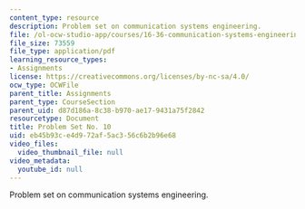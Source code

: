 ```yaml
---
content_type: resource
description: Problem set on communication systems engineering.
file: /ol-ocw-studio-app/courses/16-36-communication-systems-engineering-spring-2009/eb45b93ce4d972af5ac356c6b2b96e68_MIT16_36s09_assn10.pdf
file_size: 73559
file_type: application/pdf
learning_resource_types:
- Assignments
license: https://creativecommons.org/licenses/by-nc-sa/4.0/
ocw_type: OCWFile
parent_title: Assignments
parent_type: CourseSection
parent_uid: d87d186a-8c38-b970-ae17-9431a75f2842
resourcetype: Document
title: Problem Set No. 10
uid: eb45b93c-e4d9-72af-5ac3-56c6b2b96e68
video_files:
  video_thumbnail_file: null
video_metadata:
  youtube_id: null
---
```

Problem set on communication systems engineering.